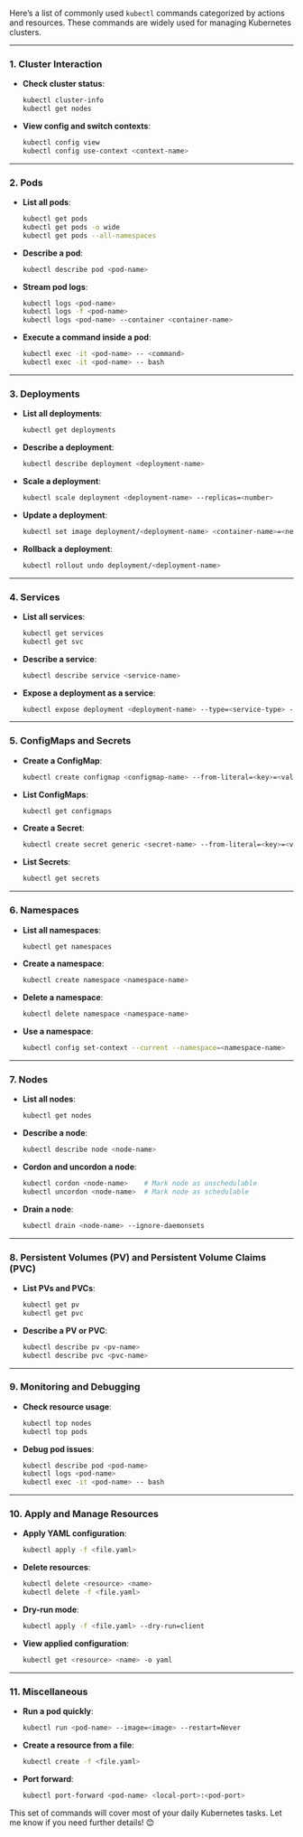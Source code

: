 Here’s a list of commonly used `kubectl` commands categorized by actions and resources. These commands are widely used for managing Kubernetes clusters.

---

### **1. Cluster Interaction**
- **Check cluster status**:
  ```bash
  kubectl cluster-info
  kubectl get nodes
  ```
- **View config and switch contexts**:
  ```bash
  kubectl config view
  kubectl config use-context <context-name>
  ```

---

### **2. Pods**
- **List all pods**:
  ```bash
  kubectl get pods
  kubectl get pods -o wide
  kubectl get pods --all-namespaces
  ```
- **Describe a pod**:
  ```bash
  kubectl describe pod <pod-name>
  ```
- **Stream pod logs**:
  ```bash
  kubectl logs <pod-name>
  kubectl logs -f <pod-name>
  kubectl logs <pod-name> --container <container-name>
  ```
- **Execute a command inside a pod**:
  ```bash
  kubectl exec -it <pod-name> -- <command>
  kubectl exec -it <pod-name> -- bash
  ```

---

### **3. Deployments**
- **List all deployments**:
  ```bash
  kubectl get deployments
  ```
- **Describe a deployment**:
  ```bash
  kubectl describe deployment <deployment-name>
  ```
- **Scale a deployment**:
  ```bash
  kubectl scale deployment <deployment-name> --replicas=<number>
  ```
- **Update a deployment**:
  ```bash
  kubectl set image deployment/<deployment-name> <container-name>=<new-image>
  ```
- **Rollback a deployment**:
  ```bash
  kubectl rollout undo deployment/<deployment-name>
  ```

---

### **4. Services**
- **List all services**:
  ```bash
  kubectl get services
  kubectl get svc
  ```
- **Describe a service**:
  ```bash
  kubectl describe service <service-name>
  ```
- **Expose a deployment as a service**:
  ```bash
  kubectl expose deployment <deployment-name> --type=<service-type> --port=<port> --target-port=<target-port>
  ```

---

### **5. ConfigMaps and Secrets**
- **Create a ConfigMap**:
  ```bash
  kubectl create configmap <configmap-name> --from-literal=<key>=<value>
  ```
- **List ConfigMaps**:
  ```bash
  kubectl get configmaps
  ```
- **Create a Secret**:
  ```bash
  kubectl create secret generic <secret-name> --from-literal=<key>=<value>
  ```
- **List Secrets**:
  ```bash
  kubectl get secrets
  ```

---

### **6. Namespaces**
- **List all namespaces**:
  ```bash
  kubectl get namespaces
  ```
- **Create a namespace**:
  ```bash
  kubectl create namespace <namespace-name>
  ```
- **Delete a namespace**:
  ```bash
  kubectl delete namespace <namespace-name>
  ```
- **Use a namespace**:
  ```bash
  kubectl config set-context --current --namespace=<namespace-name>
  ```

---

### **7. Nodes**
- **List all nodes**:
  ```bash
  kubectl get nodes
  ```
- **Describe a node**:
  ```bash
  kubectl describe node <node-name>
  ```
- **Cordon and uncordon a node**:
  ```bash
  kubectl cordon <node-name>    # Mark node as unschedulable
  kubectl uncordon <node-name>  # Mark node as schedulable
  ```
- **Drain a node**:
  ```bash
  kubectl drain <node-name> --ignore-daemonsets
  ```

---

### **8. Persistent Volumes (PV) and Persistent Volume Claims (PVC)**
- **List PVs and PVCs**:
  ```bash
  kubectl get pv
  kubectl get pvc
  ```
- **Describe a PV or PVC**:
  ```bash
  kubectl describe pv <pv-name>
  kubectl describe pvc <pvc-name>
  ```

---

### **9. Monitoring and Debugging**
- **Check resource usage**:
  ```bash
  kubectl top nodes
  kubectl top pods
  ```
- **Debug pod issues**:
  ```bash
  kubectl describe pod <pod-name>
  kubectl logs <pod-name>
  kubectl exec -it <pod-name> -- bash
  ```

---

### **10. Apply and Manage Resources**
- **Apply YAML configuration**:
  ```bash
  kubectl apply -f <file.yaml>
  ```
- **Delete resources**:
  ```bash
  kubectl delete <resource> <name>
  kubectl delete -f <file.yaml>
  ```
- **Dry-run mode**:
  ```bash
  kubectl apply -f <file.yaml> --dry-run=client
  ```
- **View applied configuration**:
  ```bash
  kubectl get <resource> <name> -o yaml
  ```

---

### **11. Miscellaneous**
- **Run a pod quickly**:
  ```bash
  kubectl run <pod-name> --image=<image> --restart=Never
  ```
- **Create a resource from a file**:
  ```bash
  kubectl create -f <file.yaml>
  ```
- **Port forward**:
  ```bash
  kubectl port-forward <pod-name> <local-port>:<pod-port>
  ```

This set of commands will cover most of your daily Kubernetes tasks. Let me know if you need further details! 😊